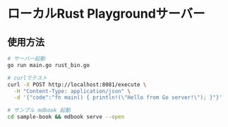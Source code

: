 # ローカルRust Playgroundサーバー

## 使用方法

```bash
# サーバー起動
go run main.go rust_bin.go

# curlでテスト
curl -X POST http://localhost:8081/execute \
  -H "Content-Type: application/json" \
  -d '{"code":"fn main() { println!(\"Hello from Go server!\"); }"}'

# サンプル mdbook 起動
cd sample-book && mdbook serve --open
```
